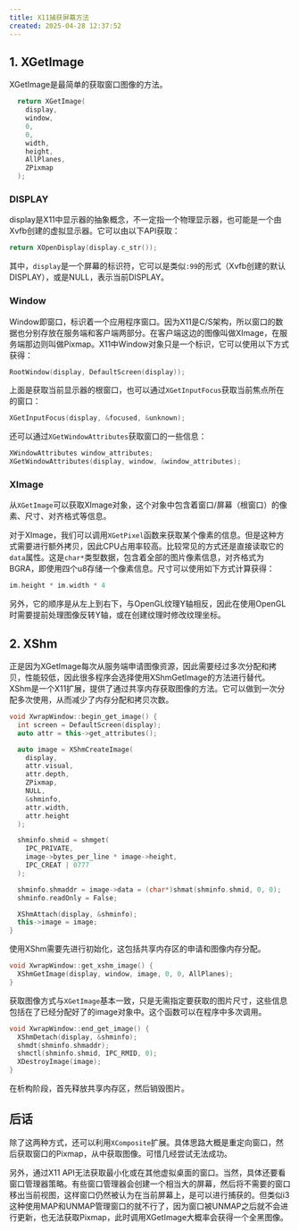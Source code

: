 ```yaml
---
title: X11捕获屏幕方法
created: 2025-04-28 12:37:52
---
```


## 1. XGetImage

XGetImage是最简单的获取窗口图像的方法。

```cpp
  return XGetImage(
    display,
    window,
    0,
    0,
    width,
    height,
    AllPlanes,
    ZPixmap
  );
```

### DISPLAY

display是X11中显示器的抽象概念，不一定指一个物理显示器，也可能是一个由Xvfb创建的虚拟显示器。它可以由以下API获取：

```cpp
return XOpenDisplay(display.c_str());
```

其中，`display`是一个屏幕的标识符，它可以是类似`:99`的形式（Xvfb创建的默认DISPLAY），或是NULL，表示当前DISPLAY。

### Window

Window即窗口，标识着一个应用程序窗口。因为X11是C/S架构，所以窗口的数据也分别存放在服务端和客户端两部分。在客户端这边的图像叫做XImage，在服务端那边则叫做Pixmap。X11中Window对象只是一个标识，它可以使用以下方式获得：

```cpp
RootWindow(display, DefaultScreen(display));
```

上面是获取当前显示器的根窗口，也可以通过`XGetInputFocus`获取当前焦点所在的窗口：

```cpp
XGetInputFocus(display, &focused, &unknown);
```

还可以通过`XGetWindowAttributes`获取窗口的一些信息：

```cpp
XWindowAttributes window_attributes;
XGetWindowAttributes(display, window, &window_attributes);
```

### XImage

从`XGetImage`可以获取XImage对象，这个对象中包含着窗口/屏幕（根窗口）的像素、尺寸、对齐格式等信息。

对于XImage，我们可以调用`XGetPixel`函数来获取某个像素的信息。但是这种方式需要进行额外拷贝，因此CPU占用率较高。比较常见的方式还是直接读取它的`data`属性。这是`char*`类型数据，包含着全部的图片像素信息，对齐格式为BGRA，即使用四个u8存储一个像素信息。尺寸可以使用如下方式计算获得：

```cpp
im.height * im.width * 4
```

另外，它的顺序是从左上到右下，与OpenGL纹理Y轴相反，因此在使用OpenGL时需要提前处理图像反转Y轴，或在创建纹理时修改纹理坐标。

## 2. XShm

正是因为XGetImage每次从服务端申请图像资源，因此需要经过多次分配和拷贝，性能较低，因此很多程序会选择使用XShmGetImage的方法进行替代。XShm是一个X11扩展，提供了通过共享内存获取图像的方法。它可以做到一次分配多次使用，从而减少了内存分配和拷贝次数。

```cpp
void XwrapWindow::begin_get_image() {
  int screen = DefaultScreen(display);
  auto attr = this->get_attributes();

  auto image = XShmCreateImage(
    display,
    attr.visual,
    attr.depth,
    ZPixmap,
    NULL,
    &shminfo,
    attr.width,
    attr.height
  );

  shminfo.shmid = shmget(
    IPC_PRIVATE,
    image->bytes_per_line * image->height,
    IPC_CREAT | 0777
  );

  shminfo.shmaddr = image->data = (char*)shmat(shminfo.shmid, 0, 0);
  shminfo.readOnly = False;

  XShmAttach(display, &shminfo);
  this->image = image;
}
```

使用XShm需要先进行初始化，这包括共享内存区的申请和图像内存分配。

```cpp
void XwrapWindow::get_xshm_image() {
  XShmGetImage(display, window, image, 0, 0, AllPlanes);
}
```

获取图像方式与`XGetImage`基本一致，只是无需指定要获取的图片尺寸，这些信息包括在了已经分配好了的image对象中。这个函数可以在程序中多次调用。

```cpp
void XwrapWindow::end_get_image() {
  XShmDetach(display, &shminfo);
  shmdt(shminfo.shmaddr);
  shmctl(shminfo.shmid, IPC_RMID, 0);
  XDestroyImage(image);
}
```

在析构阶段，首先释放共享内存区，然后销毁图片。

## 后话

除了这两种方式，还可以利用`XComposite`扩展。具体思路大概是重定向窗口，然后获取窗口的Pixmap，从中获取图像。可惜几经尝试无法成功。

另外，通过X11 API无法获取最小化或在其他虚拟桌面的窗口。当然，具体还要看窗口管理器策略。有些窗口管理器会创建一个相当大的屏幕，然后将不需要的窗口移出当前视图，这样窗口仍然被认为在当前屏幕上，是可以进行捕获的。但类似i3这种使用MAP和UNMAP管理窗口的就不行了，因为窗口被UNMAP之后就不会进行更新，也无法获取Pixmap，此时调用XGetImage大概率会获得一个全黑图像。
